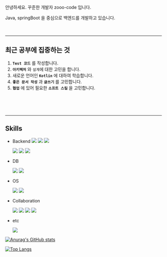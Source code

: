 
안녕하세요. 꾸준한 개발자 zooo-code 입니다.

Java, springBoot 을 중심으로 백엔드를 개발하고 있습니다.
<br>
<br>
<br>

---

## 최근 공부에 집중하는 것 

  1. **`Test 코드`** 를 작성합니다.
  2. **`아키텍처`** 와 `설계`에 대한 고민을 합니다.
  3. 새로운 언어인 **`Kotlin`** 에 대하여 학습합니다.
  4. **`좋은 문서 작성`** 과 **`글쓰기`** 를 고민합니다.
  5. **`협업`** 에 있어 필요한 **`소프트 스킬`** 을 고민합니다.


<br>
<br>
<br>

---

## Skills

- Backend
<img src="https://img.shields.io/badge/Spring-6DB33F?style=뱃지모양&logo=spring&logoColor=white"/></a>
<img src="https://img.shields.io/badge/Springboot-6DB33F?style=뱃지모양&logo=springboot&logoColor=white"/></a>
<img src="https://img.shields.io/badge/Java-007396?style=&logo=openjdk&logoColor=white"/></a>

  <img src="https://img.shields.io/badge/Kotlin-7F52FF?style=뱃지모양&logo=kotlin&logoColor=white"/></a>
  <img src="https://img.shields.io/badge/Apache Tomcat-F8DC75?style=뱃지모양&logo=apachetomcat&logoColor=black"/></a>
  <img src="https://img.shields.io/badge/JPA-2496ED?style=뱃지모양&logo=jpa&logoColor=black"/></a>


- DB

  <img src="https://img.shields.io/badge/mysql-4479A1?style=뱃지모양&logo=mysql&logoColor=white"/></a>
  <img src="https://img.shields.io/badge/mariadb-003545?style=뱃지모양&logo=mariadb&logoColor=white"/></a>


- OS

  <img src="https://img.shields.io/badge/Rocky Linux-10B981?style=뱃지모양&logo=rockylinux&logoColor=white"/>

  <img src="https://img.shields.io/badge/Ubuntu-E95420?style=뱃지모양&logo=ubuntu&logoColor=white"/>
  

- Collaboration

  <img src="https://img.shields.io/badge/Notion-000000?style=뱃지모양&logo=notion&logoColor=white"/>
  <img src="https://img.shields.io/badge/Jira-0052CC?style=뱃지모양&logo=jira&logoColor=white"/>
  <img src="https://img.shields.io/badge/Confluence-172B4D?style=뱃지모양&logo=confluence&logoColor=white"/>
  <img src="https://img.shields.io/badge/Slack-4A154B?style=뱃지모양&logo=slack&logoColor=white"/>

- etc

  <img src="https://img.shields.io/badge/Docker-2496ED?style=뱃지모양&logo=docker&logoColor=white"/>
  
  
[![Anurag's GitHub stats](https://github-readme-stats.vercel.app/api?username=zooo-code)](https://github.com/anuraghazra/github-readme-stats)

[![Top Langs](https://github-readme-stats.vercel.app/api/top-langs/?username=zooo-code)](https://github.com/anuraghazra/github-readme-stats)


